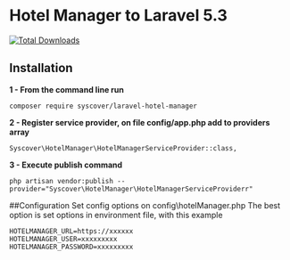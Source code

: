 # Hotel Manager to Laravel 5.3

<a href="https://packagist.org/packages/syscover/laravel-hotel-manager"><img src="https://poser.pugx.org/syscover/laravel-hotel-manager/downloads" alt="Total Downloads"></a>

## Installation

**1 - From the command line run**
```
composer require syscover/laravel-hotel-manager
```


**2 - Register service provider, on file config/app.php add to providers array**
```
Syscover\HotelManager\HotelManagerServiceProvider::class,
```

**3 - Execute publish command**
```
php artisan vendor:publish --provider="Syscover\HotelManager\HotelManagerServiceProviderr"
```

##Configuration
Set config options on config\hotelManager.php
The best option is set options in environment file, with this example
```
HOTELMANAGER_URL=https://xxxxxx
HOTELMANAGER_USER=xxxxxxxxx
HOTELMANAGER_PASSWORD=xxxxxxxxx
```